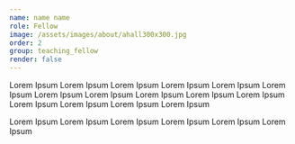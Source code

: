 ```yaml
---
name: name name
role: Fellow
image: /assets/images/about/ahall300x300.jpg
order: 2
group: teaching_fellow
render: false
---
```


Lorem Ipsum Lorem Ipsum Lorem Ipsum Lorem Ipsum Lorem Ipsum Lorem Ipsum Lorem Ipsum Lorem Ipsum Lorem Ipsum Lorem Ipsum Lorem Ipsum Lorem Ipsum Lorem Ipsum Lorem Ipsum Lorem Ipsum 

Lorem Ipsum Lorem Ipsum Lorem Ipsum Lorem Ipsum Lorem Ipsum Lorem Ipsum 